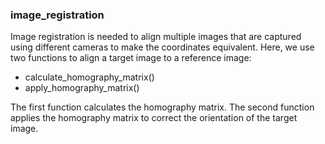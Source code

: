 ### image_registration

Image registration is needed to align multiple images that are captured using different cameras to make the coordinates equivalent. Here, we use two functions to align a target image to a reference image:
- calculate_homography_matrix() <br>
- apply_homography_matrix() <br>

The first function calculates the homography matrix. The second function applies the homography matrix to correct the orientation of the target image.

